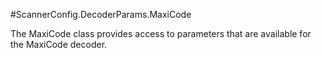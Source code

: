 #ScannerConfig.DecoderParams.MaxiCode

The MaxiCode class provides access to parameters that are available for the MaxiCode decoder.